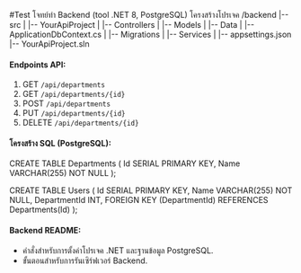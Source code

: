 #Test
โจทย์ทำ Backend (tool .NET 8, PostgreSQL)
 โครงสร้างโปรเจค
/backend
|-- src
|   |-- YourApiProject
|       |-- Controllers
|       |-- Models
|       |-- Data
|           |-- ApplicationDbContext.cs
|           |-- Migrations
|       |-- Services
|       |-- appsettings.json
|-- YourApiProject.sln
#### Endpoints API:
1. GET `/api/departments`
2. GET `/api/departments/{id}`
3. POST `/api/departments`
4. PUT `/api/departments/{id}`
5. DELETE `/api/departments/{id}`

#### โครงสร้าง SQL (PostgreSQL):
CREATE TABLE Departments (
    Id SERIAL PRIMARY KEY,
    Name VARCHAR(255) NOT NULL
);

CREATE TABLE Users (
    Id SERIAL PRIMARY KEY,
    Name VARCHAR(255) NOT NULL,
    DepartmentId INT,
    FOREIGN KEY (DepartmentId) REFERENCES Departments(Id)
);
#### Backend README:
- คำสั่งสำหรับการตั้งค่าโปรเจค .NET และฐานข้อมูล PostgreSQL.
- ขั้นตอนสำหรับการรันเซิร์ฟเวอร์ Backend.

